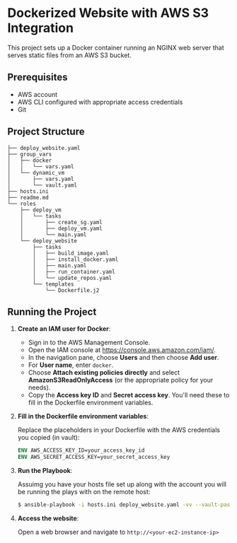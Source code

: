 # Dockerized Website with AWS S3 Integration

This project sets up a Docker container running an NGINX web server that serves static files from an AWS S3 bucket.

## Prerequisites

- AWS account
- AWS CLI configured with appropriate access credentials
- Git

## Project Structure
```
├── deploy_website.yaml
├── group_vars
│   ├── docker
│   │   └── vars.yaml
│   └── dynamic_vm
│       ├── vars.yaml
│       └── vault.yaml
├── hosts.ini
├── readme.md
└── roles
    ├── deploy_vm
    │   └── tasks
    │       ├── create_sg.yaml
    │       ├── deploy_vm.yaml
    │       └── main.yaml
    └── deploy_website
        ├── tasks
        │   ├── build_image.yaml
        │   ├── install_docker.yaml
        │   ├── main.yaml
        │   ├── run_container.yaml
        │   └── update_repos.yaml
        └── templates
            └── Dockerfile.j2
```

## Running the Project

1. **Create an IAM user for Docker**:

    - Sign in to the AWS Management Console.
    - Open the IAM console at https://console.aws.amazon.com/iam/.
    - In the navigation pane, choose **Users** and then choose **Add user**.
    - For **User name**, enter `docker`.
    - Choose **Attach existing policies directly** and select **AmazonS3ReadOnlyAccess** (or the appropriate policy for your needs).
    - Copy the **Access key ID** and **Secret access key**. You'll need these to fill in the Dockerfile environment variables.

2. **Fill in the Dockerfile environment variables**:

    Replace the placeholders in your Dockerfile with the AWS credentials you copied (in vault):

    ```Dockerfile
    ENV AWS_ACCESS_KEY_ID=your_access_key_id
    ENV AWS_SECRET_ACCESS_KEY=your_secret_access_key
    ```

3. **Run the Playbook**:

    Assuimg you have your hosts file set up along with the account you will be running the plays with on the remote host:

    ```bash
    $ ansible-playbook -i hosts.ini deploy_website.yaml -vv --vault-password-file ~/.vault_ansible
    ```

4. **Access the website**:

   Open a web browser and navigate to `http://<your-ec2-instance-ip>`

